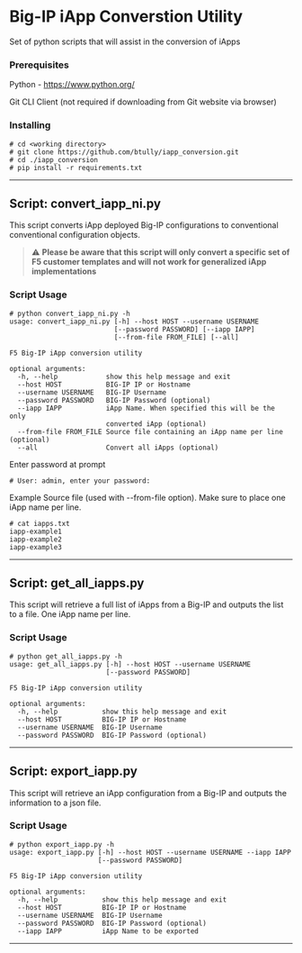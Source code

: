 # Big-IP iApp Converstion Utility

Set of python scripts that will assist in the conversion of iApps


### Prerequisites


Python - https://www.python.org/

Git CLI Client (not required if downloading from Git website via browser)


### Installing

```
# cd <working directory>
# git clone https://github.com/btully/iapp_conversion.git
# cd ./iapp_conversion
# pip install -r requirements.txt
```
---
## Script:  convert_iapp_ni.py

This script converts iApp deployed Big-IP configurations to conventional conventional configuration objects.  
> :warning: **Please be aware that this script will only convert a specific set of F5 customer templates and will not work for generalized iApp implementations**

### Script Usage
```
# python convert_iapp_ni.py -h
usage: convert_iapp_ni.py [-h] --host HOST --username USERNAME
                          [--password PASSWORD] [--iapp IAPP]
                          [--from-file FROM_FILE] [--all]

F5 Big-IP iApp conversion utility

optional arguments:
  -h, --help            show this help message and exit
  --host HOST           BIG-IP IP or Hostname
  --username USERNAME   BIG-IP Username
  --password PASSWORD   BIG-IP Password (optional)
  --iapp IAPP           iApp Name. When specified this will be the only
                        converted iApp (optional)
  --from-file FROM_FILE Source file containing an iApp name per line (optional)
  --all                 Convert all iApps (optional)
```

Enter password at prompt
```
# User: admin, enter your password:
```

Example Source file (used with --from-file option).  Make sure to place one iApp name per line.
``` 
# cat iapps.txt 
iapp-example1
iapp-example2
iapp-example3
```
---
## Script:  get_all_iapps.py
This script will retrieve a full list of iApps from a Big-IP and outputs the list to a file.  One iApp name per line.
### Script Usage
```
# python get_all_iapps.py -h
usage: get_all_iapps.py [-h] --host HOST --username USERNAME
                        [--password PASSWORD]

F5 Big-IP iApp conversion utility

optional arguments:
  -h, --help           show this help message and exit
  --host HOST          BIG-IP IP or Hostname
  --username USERNAME  BIG-IP Username
  --password PASSWORD  BIG-IP Password (optional)
```
---
## Script:  export_iapp.py
This script will retrieve an iApp configuration from a Big-IP and outputs the information to a json file.
### Script Usage
```
# python export_iapp.py -h
usage: export_iapp.py [-h] --host HOST --username USERNAME --iapp IAPP
                      [--password PASSWORD]

F5 Big-IP iApp conversion utility

optional arguments:
  -h, --help           show this help message and exit
  --host HOST          BIG-IP IP or Hostname
  --username USERNAME  BIG-IP Username
  --password PASSWORD  BIG-IP Password (optional)
  --iapp IAPP          iApp Name to be exported

```
---
